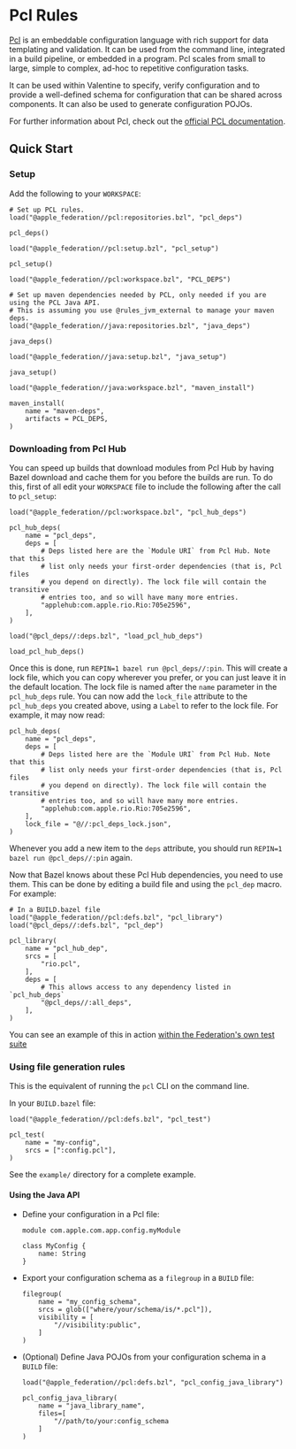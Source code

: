 # Pcl Rules

[Pcl][] is an embeddable configuration language with rich support for data templating and
validation. It can be used from the command line, integrated in a build pipeline, or embedded in a
program. Pcl scales from small to large, simple to complex, ad-hoc to repetitive configuration
tasks.

It can be used within Valentine to specify, verify configuration and to provide a well-defined
schema for configuration that can be shared across components. It can also be used to generate
configuration POJOs.

For further information about Pcl, check out the [official PCL documentation][].

[official PCL documentation]: https://pages.github.pie.apple.com/pcl/main/current
[pcl]: https://github.pie.apple.com/pcl/pcl

## Quick Start

### Setup

Add the following to your `WORKSPACE`:

```starlark
# Set up PCL rules.
load("@apple_federation//pcl:repositories.bzl", "pcl_deps")

pcl_deps()

load("@apple_federation//pcl:setup.bzl", "pcl_setup")

pcl_setup()

load("@apple_federation//pcl:workspace.bzl", "PCL_DEPS")

# Set up maven dependencies needed by PCL, only needed if you are using the PCL Java API.
# This is assuming you use @rules_jvm_external to manage your maven deps.
load("@apple_federation//java:repositories.bzl", "java_deps")

java_deps()

load("@apple_federation//java:setup.bzl", "java_setup")

java_setup()

load("@apple_federation//java:workspace.bzl", "maven_install")

maven_install(
    name = "maven-deps",
    artifacts = PCL_DEPS,
)
```

### Downloading from Pcl Hub

You can speed up builds that download modules from Pcl Hub by having Bazel download and cache
them for you before the builds are run. To do this, first of all edit your `WORKSPACE` file to
include the following after the call to `pcl_setup`:

```starlark
load("@apple_federation//pcl:workspace.bzl", "pcl_hub_deps")

pcl_hub_deps(
    name = "pcl_deps",
    deps = [
        # Deps listed here are the `Module URI` from Pcl Hub. Note that this
        # list only needs your first-order dependencies (that is, Pcl files
        # you depend on directly). The lock file will contain the transitive
        # entries too, and so will have many more entries.
        "applehub:com.apple.rio.Rio:705e2596",
    ],
)

load("@pcl_deps//:deps.bzl", "load_pcl_hub_deps")

load_pcl_hub_deps()
```

Once this is done, run `REPIN=1 bazel run @pcl_deps//:pin`. This will create a lock file, which
you can copy wherever you prefer, or you can just leave it in the default location. The lock file
is named after the `name` parameter in the `pcl_hub_deps` rule. You can now add the `lock_file`
attribute to the `pcl_hub_deps` you created above, using a `Label` to refer to the lock file. For
example, it may now read:

```starlark
pcl_hub_deps(
    name = "pcl_deps",
    deps = [
        # Deps listed here are the `Module URI` from Pcl Hub. Note that this
        # list only needs your first-order dependencies (that is, Pcl files
        # you depend on directly). The lock file will contain the transitive
        # entries too, and so will have many more entries.
        "applehub:com.apple.rio.Rio:705e2596",
    ],
    lock_file = "@//:pcl_deps_lock.json",
)
```

Whenever you add a new item to the `deps` attribute, you should run
`REPIN=1 bazel run @pcl_deps//:pin` again.

Now that Bazel knows about these Pcl Hub dependencies, you need to use them. This can be done
by editing a build file and using the `pcl_dep` macro. For example:

```starlark
# In a BUILD.bazel file
load("@apple_federation//pcl:defs.bzl", "pcl_library")
load("@pcl_deps//:defs.bzl", "pcl_dep")

pcl_library(
    name = "pcl_hub_dep",
    srcs = [
        "rio.pcl",
    ],
    deps = [
        # This allows access to any dependency listed in `pcl_hub_deps`
        "@pcl_deps//:all_deps",
    ],
)
```

You can see an example of this in action [within the Federation's
own test suite](../../../tests/general/pcl/pcl_hub_dep/BUILD.bazel)

### Using file generation rules

This is the equivalent of running the `pcl` CLI on the command line.

In your `BUILD.bazel` file:

```starlark
load("@apple_federation//pcl:defs.bzl", "pcl_test")

pcl_test(
    name = "my-config",
    srcs = [":config.pcl"],
)
```

See the `example/` directory for a complete example.

#### Using the Java API

- Define your configuration in a Pcl file:

  ```
  module com.apple.com.app.config.myModule

  class MyConfig {
      name: String
  }
  ```

- Export your configuration schema as a `filegroup` in a `BUILD` file:

  ```starlark
  filegroup(
      name = "my_config_schema",
      srcs = glob(["where/your/schema/is/*.pcl"]),
      visibility = [
          "//visibility:public",
      ]
  )
  ```

- (Optional) Define Java POJOs from your configuration schema in a `BUILD` file:

  ```starlark
  load("@apple_federation//pcl:defs.bzl", "pcl_config_java_library")

  pcl_config_java_library(
      name = "java_library_name",
      files=[
          "//path/to/your:config_schema
      ]
  )
  ```
